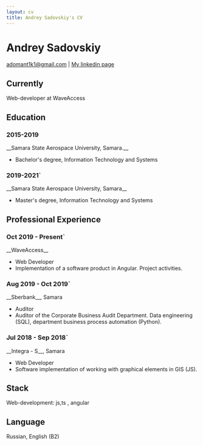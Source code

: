 ```yaml
---
layout: cv
title: Andrey Sadovskiy's CV
---
```

# Andrey Sadovskiy

<div id="webaddress">
<a href="adomant1k1@gmail.com">adomant1k1@gmail.com</a>
| <a href="https://www.linkedin.com/in/andrey-sadovskiy-a1b798209">My linkedin page</a>
</div>


## Currently

Web-developer at WaveAccess


## Education
<h3>2015-2019</h3>
__Samara State Aerospace University, Samara.__

- Bachelor's degree, Information Technology and Systems

<h3>2019-2021`</h3>
__Samara State Aerospace University, Samara__

- Master's degree, Information Technology and Systems


## Professional Experience

<h3>Oct 2019 - Present`</h3>
__WaveAccess__

- Web Developer
- Implementation of a software product in Angular. Project activities. 

<h3>Aug 2019 - Oct 2019`</h3>
__Sberbank__, Samara

- Auditor
- Auditor of the Corporate Business Audit Department. Data engineering (SQL), department business process automation (Python). 

<h3>Jul 2018 - Sep 2018`</h3>
__Integra - S__, Samara

- Web Developer
- Software implementation of working with graphical elements in GIS (JS).


## Stack

Web-development: js,ts , angular


## Language

Russian, English (B2)


<!-- ### Footer

Last updated: Febr 2022 -->



